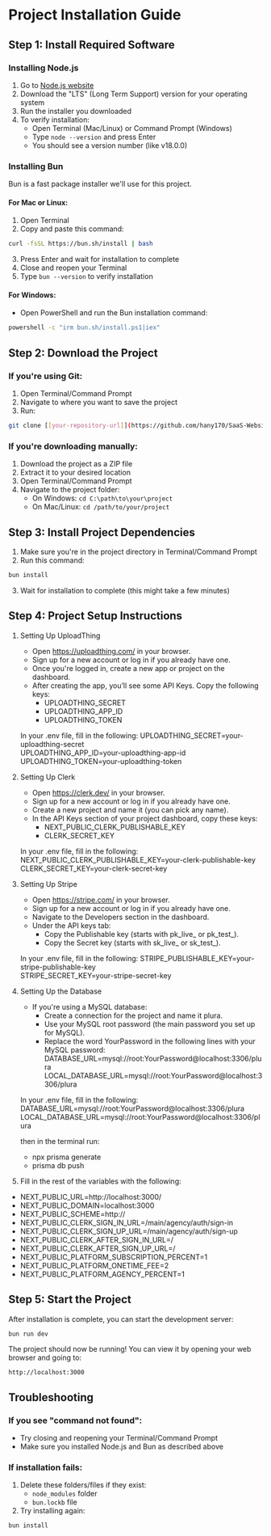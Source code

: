 # Project Installation Guide

## Step 1: Install Required Software

### Installing Node.js
1. Go to [Node.js website](https://nodejs.org/)
2. Download the "LTS" (Long Term Support) version for your operating system
3. Run the installer you downloaded
4. To verify installation:
   - Open Terminal (Mac/Linux) or Command Prompt (Windows)
   - Type `node --version` and press Enter
   - You should see a version number (like v18.0.0)

### Installing Bun
Bun is a fast package installer we'll use for this project.

#### For Mac or Linux:
1. Open Terminal
2. Copy and paste this command:
```bash
curl -fsSL https://bun.sh/install | bash
```
3. Press Enter and wait for installation to complete
4. Close and reopen your Terminal
5. Type `bun --version` to verify installation

#### For Windows:
   - Open PowerShell and run the Bun installation command:
```bash
powershell -c "irm bun.sh/install.ps1|iex"
```

## Step 2: Download the Project

### If you're using Git:
1. Open Terminal/Command Prompt
2. Navigate to where you want to save the project
3. Run:
```bash
git clone [[your-repository-url]](https://github.com/hany170/SaaS-Website-Builder-task)
```

### If you're downloading manually:
1. Download the project as a ZIP file
2. Extract it to your desired location
3. Open Terminal/Command Prompt
4. Navigate to the project folder:
   - On Windows: `cd C:\path\to\your\project`
   - On Mac/Linux: `cd /path/to/your/project`

## Step 3: Install Project Dependencies

1. Make sure you're in the project directory in Terminal/Command Prompt
2. Run this command:
```bash
bun install
```
3. Wait for installation to complete (this might take a few minutes)

## Step 4: Project Setup Instructions
1. Setting Up UploadThing

   - Open https://uploadthing.com/ in your browser.
   - Sign up for a new account or log in if you already have one.
   - Once you're logged in, create a new app or project on the dashboard.
   - After creating the app, you’ll see some API Keys. Copy the following keys:
     - UPLOADTHING_SECRET
     - UPLOADTHING_APP_ID
     - UPLOADTHING_TOKEN

   In your .env file, fill in the following:
   UPLOADTHING_SECRET=your-uploadthing-secret  
   UPLOADTHING_APP_ID=your-uploadthing-app-id  
   UPLOADTHING_TOKEN=your-uploadthing-token  

2. Setting Up Clerk

   - Open https://clerk.dev/ in your browser.
   - Sign up for a new account or log in if you already have one.
   - Create a new project and name it (you can pick any name).
   - In the API Keys section of your project dashboard, copy these keys:
     - NEXT_PUBLIC_CLERK_PUBLISHABLE_KEY
     - CLERK_SECRET_KEY

   In your .env file, fill in the following:
   NEXT_PUBLIC_CLERK_PUBLISHABLE_KEY=your-clerk-publishable-key  
   CLERK_SECRET_KEY=your-clerk-secret-key  

3. Setting Up Stripe

   - Open https://stripe.com/ in your browser.
   - Sign up for a new account or log in if you already have one.
   - Navigate to the Developers section in the dashboard.
   - Under the API keys tab:
     - Copy the Publishable key (starts with pk_live_ or pk_test_).
     - Copy the Secret key (starts with sk_live_ or sk_test_).

   In your .env file, fill in the following:
   STRIPE_PUBLISHABLE_KEY=your-stripe-publishable-key  
   STRIPE_SECRET_KEY=your-stripe-secret-key  

4. Setting Up the Database

   - If you're using a MySQL database:
     - Create a connection for the project and name it plura.
     - Use your MySQL root password (the main password you set up for MySQL).
     - Replace the word YourPassword in the following lines with your MySQL password:
       DATABASE_URL=mysql://root:YourPassword@localhost:3306/plura  
       LOCAL_DATABASE_URL=mysql://root:YourPassword@localhost:3306/plura  

   In your .env file, fill in the following:
   DATABASE_URL=mysql://root:YourPassword@localhost:3306/plura  
   LOCAL_DATABASE_URL=mysql://root:YourPassword@localhost:3306/plura

   then in the terminal run:
      - npx prisma generate
      - prisma db push

6.  Fill in the rest of the variables with the following:
   - NEXT_PUBLIC_URL=http://localhost:3000/  
   - NEXT_PUBLIC_DOMAIN=localhost:3000  
   - NEXT_PUBLIC_SCHEME=http://  
   - NEXT_PUBLIC_CLERK_SIGN_IN_URL=/main/agency/auth/sign-in  
   - NEXT_PUBLIC_CLERK_SIGN_UP_URL=/main/agency/auth/sign-up  
   - NEXT_PUBLIC_CLERK_AFTER_SIGN_IN_URL=/  
   - NEXT_PUBLIC_CLERK_AFTER_SIGN_UP_URL=/  
   - NEXT_PUBLIC_PLATFORM_SUBSCRIPTION_PERCENT=1  
   - NEXT_PUBLIC_PLATFORM_ONETIME_FEE=2  
   - NEXT_PUBLIC_PLATFORM_AGENCY_PERCENT=1  

## Step 5: Start the Project

After installation is complete, you can start the development server:
```bash
bun run dev
```

The project should now be running! You can view it by opening your web browser and going to:
```
http://localhost:3000
```

## Troubleshooting

### If you see "command not found":
- Try closing and reopening your Terminal/Command Prompt
- Make sure you installed Node.js and Bun as described above

### If installation fails:
1. Delete these folders/files if they exist:
   - `node_modules` folder
   - `bun.lockb` file
2. Try installing again:
```bash
bun install
```

